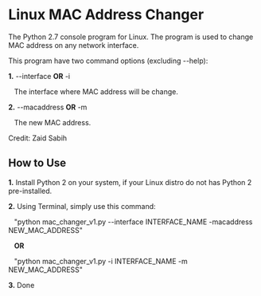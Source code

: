 # Linux MAC Address Changer

The Python 2.7 console program for Linux. The program is used to change MAC address on any network interface.

This program have two command options (excluding --help):

**1.** --interface **OR** -i
  
&nbsp;&nbsp;&nbsp;The interface where MAC address will be change.

**2.** --macaddress **OR** -m
  
&nbsp;&nbsp;&nbsp;The new MAC address.

Credit: Zaid Sabih

## How to Use

**1.** Install Python 2 on your system, if your Linux distro do not has Python 2 pre-installed.

**2.** Using Terminal, simply use this command:

&nbsp;&nbsp;&nbsp;"python mac_changer_v1.py --interface INTERFACE_NAME -macaddress NEW_MAC_ADDRESS"
   
&nbsp;&nbsp;&nbsp;**OR**
   
&nbsp;&nbsp;&nbsp;"python mac_changer_v1.py -i INTERFACE_NAME -m NEW_MAC_ADDRESS"

**3.** Done

